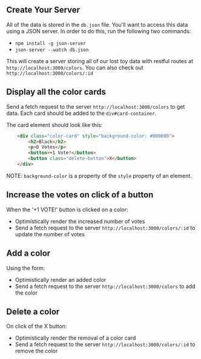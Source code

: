 ## Create Your Server

All of the data is stored in the `db.json` file. You'll want to access this
data using a JSON server. In order to do this, run the following two commands:

   * `npm install -g json-server`
   * `json-server --watch db.json`
   
This will create a server storing all of our lost toy data with restful routes
at `http://localhost:3000/colors`. You can also check out
`http://localhost:3000/colors/:id`

## Display all the color cards

Send a fetch request to the server `http://localhost:3000/colors` to get data. Each card should be added to the `div#card-container`.

The card element should look like this:

```html
    <div class="color-card" style="background-color: #000000">
        <h2>Black</h2>
        <p>0 Votes</p>
        <button>+1 Vote!</button>
        <button class="delete-button">X</button>
    </div>
```

NOTE: `background-color` is a property of the `style` property of an element.

## Increase the votes on click of a button

When the '+1 VOTE!' button is clicked on a color:
- Optimistically render the increased number of votes
- Send a fetch request to the server `http://localhost:3000/colors/:id` to update the number of votes


## Add a color

Using the form:
- Optimistically render an added color
- Send a fetch request to the server `http://localhost:3000/colors` to add the color

## Delete a color

On click of the X button:
- Optimistically render the removal of a color card
- Send a fetch request to the server `http://localhost:3000/colors/:id` to remove the color